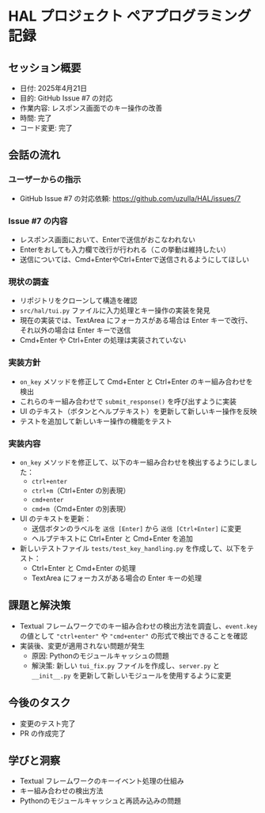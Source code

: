 # HAL プロジェクト ペアプログラミング記録

## セッション概要
- 日付: 2025年4月21日
- 目的: GitHub Issue #7 の対応
- 作業内容: レスポンス画面でのキー操作の改善
- 時間: 完了
- コード変更: 完了

## 会話の流れ

### ユーザーからの指示
- GitHub Issue #7 の対応依頼: https://github.com/uzulla/HAL/issues/7

### Issue #7 の内容
- レスポンス画面において、Enterで送信がおこなわれない
- Enterをおしても入力欄で改行が行われる（この挙動は維持したい）
- 送信については、Cmd+EnterやCtrl+Enterで送信されるようにしてほしい

### 現状の調査
- リポジトリをクローンして構造を確認
- `src/hal/tui.py` ファイルに入力処理とキー操作の実装を発見
- 現在の実装では、TextArea にフォーカスがある場合は Enter キーで改行、それ以外の場合は Enter キーで送信
- Cmd+Enter や Ctrl+Enter の処理は実装されていない

### 実装方針
- `on_key` メソッドを修正して Cmd+Enter と Ctrl+Enter のキー組み合わせを検出
- これらのキー組み合わせで `submit_response()` を呼び出すように実装
- UI のテキスト（ボタンとヘルプテキスト）を更新して新しいキー操作を反映
- テストを追加して新しいキー操作の機能をテスト

### 実装内容
- `on_key` メソッドを修正して、以下のキー組み合わせを検出するようにしました：
  - `ctrl+enter`
  - `ctrl+m`（Ctrl+Enter の別表現）
  - `cmd+enter`
  - `cmd+m`（Cmd+Enter の別表現）
- UI のテキストを更新：
  - 送信ボタンのラベルを `送信 [Enter]` から `送信 [Ctrl+Enter]` に変更
  - ヘルプテキストに Ctrl+Enter と Cmd+Enter を追加
- 新しいテストファイル `tests/test_key_handling.py` を作成して、以下をテスト：
  - Ctrl+Enter と Cmd+Enter の処理
  - TextArea にフォーカスがある場合の Enter キーの処理

## 課題と解決策
- Textual フレームワークでのキー組み合わせの検出方法を調査し、`event.key` の値として `"ctrl+enter"` や `"cmd+enter"` の形式で検出できることを確認
- 実装後、変更が適用されない問題が発生
  - 原因: Pythonのモジュールキャッシュの問題
  - 解決策: 新しい `tui_fix.py` ファイルを作成し、`server.py` と `__init__.py` を更新して新しいモジュールを使用するように変更

## 今後のタスク
- 変更のテスト完了
- PR の作成完了

## 学びと洞察
- Textual フレームワークのキーイベント処理の仕組み
- キー組み合わせの検出方法
- Pythonのモジュールキャッシュと再読み込みの問題
